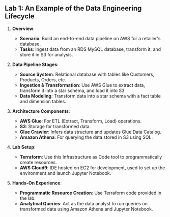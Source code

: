 ## Lab 1: An Example of the Data Engineering Lifecycle
1. **Overview**:
   - **Scenario**: Build an end-to-end data pipeline on AWS for a retailer's database.
   - **Tasks**: Ingest data from an RDS MySQL database, transform it, 
        and store it in S3 for analysis.

2. **Data Pipeline Stages**:
   - **Source System**: Relational database with tables like Customers, Products, Orders, etc.
   - **Ingestion & Transformation**: Use AWS Glue to extract data, transform it into a star schema, 
        and load it into S3.
   - **Data Modeling**: Transform data into a star schema with a fact table and dimension tables.

3. **Architecture Components**:
   - **AWS Glue**: For ETL (Extract, Transform, Load) operations.
   - **S3**: Storage for transformed data.
   - **Glue Crawler**: Infers data structure and updates Glue Data Catalog.
   - **Amazon Athena**: For querying the data stored in S3 using SQL.

4. **Lab Setup**:
   - **Terraform**: Use this Infrastructure as Code tool to programmatically create resources.
   - **AWS Cloud9**: IDE hosted on EC2 for development, used to set up the environment 
        and launch Jupyter Notebook.

5. **Hands-On Experience**:
   - **Programmatic Resource Creation**: Use Terraform code provided in the lab.
   - **Analytical Queries**: Act as the data analyst to run queries on transformed data 
        using Amazon Athena and Jupyter Notebook.
 